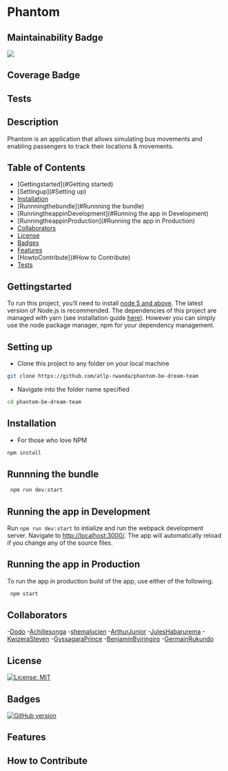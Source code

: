 # Phantom
## Maintainability Badge
<a href="https://codeclimate.com/github/atlp-rwanda/phantom-be-dream-team/maintainability"><img src="https://api.codeclimate.com/v1/badges/d9ba62bb03c827308555/maintainability" /></a>
## Coverage Badge
## Tests
## Description
Phantom is an application that allows simulating bus movements and enabling passengers to track their locations & movements. 

## Table of Contents
- [Gettingstarted](#Getting started)
- [Settingup](#Setting up)
- [Installation](#installation)
- [Runnningthebundle](#Runnning the bundle)
- [RunningtheappinDevelopment](#Running the app in Development)
- [RunningtheappinProduction](#Running the app in Production)
- [Collaborators](#Collaborators)
- [License](#license)
- [Badges](#Badges)
- [Features](#Features)
- [HowtoContribute](#How to Contribute)
- [Tests](#Tests)

## Gettingstarted
To run this project, you’ll need to install [node 5 and above](https://nodejs.org/en/). The latest version of Node.js is recommended. 
The dependencies of this project are managed with yarn (see installation guide [here](https://yarnpkg.com/en/)). However you can simply use the node package manager, npm for your dependency management.
## Setting up
+ Clone this project to any folder on your local machine
```bash
git clone https://github.com/atlp-rwanda/phantom-be-dream-team 
```
+ Navigate into the folder name specified
```bash
cd phantom-be-dream-team
```
## Installation

+ For those who love NPM
```bash 
npm install
```
## Runnning the bundle

```bash
 npm run dev:start
```

## Running the app in Development

Run `npm run dev:start` to intialize and run the webpack development server. Navigate to [http://localhost:3000/](http://localhost:3000). The app will automatically reload if you change any of the source files.

## Running the app in Production

To run the app in production build of the app, use either of the following.

```bash
 npm start
```
## Collaborators
-[Dodo](#https://github.com/mukunzidd)
-[Achillesonga](#https://github.com/songa1)
-[shemalucien](#https://github.com/shemalucien)
-[ArthurJunior](#https://github.com/arthurjunior250)
-[JulesHabarurema](#https://github.com/Juleshb)
-[KwizeraSteven](#https://github.com/Stevenkwizera06)
-[GyssagaraPrince](#https://github.com/gyssa-prince)
-[BenjaminByiringiro](#https://github.com/Benafrica)
-[GermainRukundo](#https://github.com/Rukundo725)
## License
[![License: MIT](https://img.shields.io/badge/License-MIT-brightgreen.svg)](https://opensource.org/licenses/MIT) 
## Badges
[![GitHub version](https://badge.fury.io/gh/temilaj%2Freact-webpack-starter.svg)](https://badge.fury.io/gh/temilaj%2Freact-webpack-starter)
## Features
## How to Contribute





